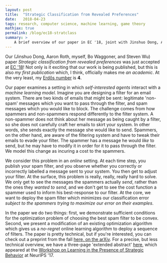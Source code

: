 ```yaml
---
layout: post
title:  "Strategic Classification from Revealed Preferences"
date:   2018-04-23
tags: research, computer science, machine learning, game theory
mathjax: true
permalink: /blog/ec18-stratclass
summary: >
    A brief overview of our paper in EC '18, joint with Jinshuo Dong, Aaron Roth, Bo Waggoner, and Steven Wu!
---
```


Our (Jinshuo Dong, Aaron Roth, myself, Bo Waggoner, and Steven Wu) paper *Strategic classification from revealed preferences* was just accepted at [EC '18](http://www.sigecom.org/ec18/)!  Not only is it exciting that our work is being published, but this is also *my first publication* which, I think, officially makes me *an academic*.  At the very least, my [Erdős number](https://en.wikipedia.org/wiki/Erd%C5%91s_number) is **4**.

Our paper examines a setting in which *self-interested agents* interact with a *machine learning model*.  Imagine you are designing a filter for an email system.  There are two kinds of emails that might be sent: legitimate 'non-spam' messages which you want to pass through the filter, and spam messages which you would like to block.  The challenge comes from how spammers and non-spammers respond differently to the filter system.  A non-spammer does not think about her message as being caught by a filter, so she does not carefully craft her emails to skirt your system.  In other words, she sends exactly the message she would like to send.  Spammers, on the other hand, are aware of the filtering system and have to tweak their emails to evade your filter.  The spammer has a message he would *like* to send, but he may have to modify it in order for it to pass through the filter.  We model this change as incuring a cost to the spammers.

We consider this problem in an *online* setting.  At each time step, you publish your spam filter, and you observe whether you correctly or incorrectly labelled a message sent to your system.  You then get to adjust your filter.  At the surface, this problem is really, really, really hard to solve.  We only get to see the messages the spammers actually *send*, rather than the ones they *wanted to send*, and we don't get to see the cost function a spammer used to inform his best-response to our filter.  At the core, we want to deploy the spam filter which minimizes our classification error *subject to the spammers trying to maximize our error on their examples*.

In the paper we do two things: first, we demonstrate sufficient conditions for the optimization problem of choosing the best spam filter to be convex.  Second, we present a modification of an existing optimization algorithm which gives us a *no-regret* online learning algorithm to deploy a sequence of filters.  The paper is pretty technical, but if you're interested, you can check out a preprint from the fall [here, on the arXiv](https://arxiv.org/abs/1710.07887).  For a precise, but less technical overview, we have a three-page 'extended abstract' [here](http://zachschutzman.com/assets/papers/stratclass_nips.pdf), which appeared at the [Workshop on Learning in the Presence of Strategic Behavior](http://www.cs.cmu.edu/~nhaghtal/mlstrat/) at NeurIPS '17.
